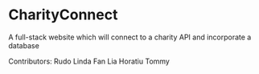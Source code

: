 # CharityConnect

A full-stack website which will connect to a charity API and incorporate a database 

Contributors:
Rudo
Linda
Fan
Lia
Horatiu
Tommy
